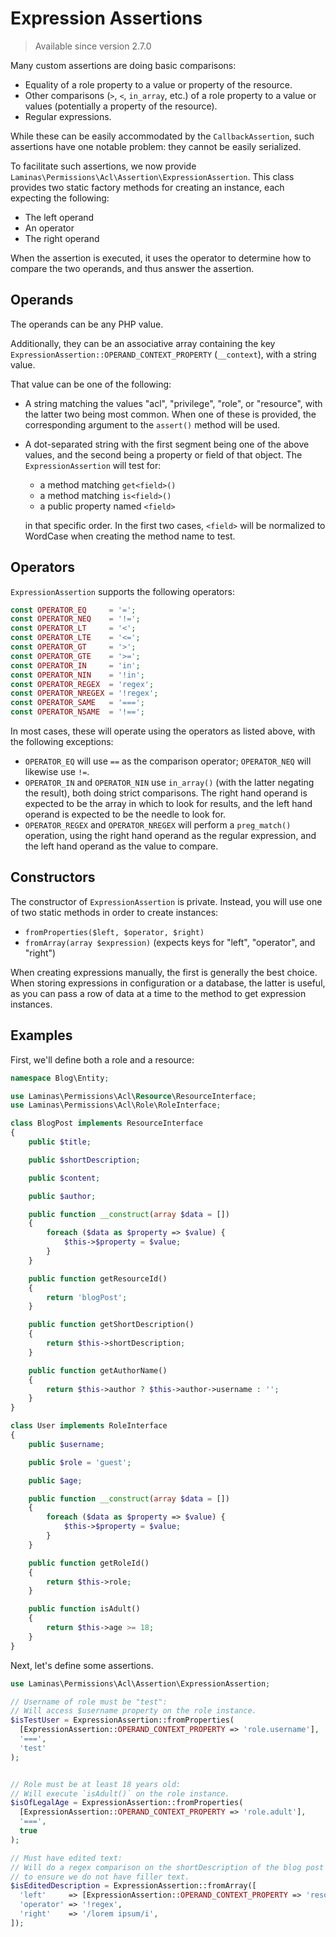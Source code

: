 # Expression Assertions

> Available since version 2.7.0

Many custom assertions are doing basic comparisons:

- Equality of a role property to a value or property of the resource.
- Other comparisons (`>`, `<`, `in_array`, etc.) of a role property to a value
  or values (potentially a property of the resource).
- Regular expressions.

While these can be easily accommodated by the `CallbackAssertion`, such
assertions have one notable problem: they cannot be easily serialized.

To facilitate such assertions, we now provide
`Laminas\Permissions\Acl\Assertion\ExpressionAssertion`. This class provides two
static factory methods for creating an instance, each expecting the following:

- The left operand
- An operator
- The right operand

When the assertion is executed, it uses the operator to determine how to compare
the two operands, and thus answer the assertion.

## Operands

The operands can be any PHP value.

Additionally, they can be an associative array containing the key
`ExpressionAssertion::OPERAND_CONTEXT_PROPERTY` (`__context`), with a string
value.

That value can be one of the following:

- A string matching the values "acl", "privilege", "role", or "resource", with
  the latter two being most common. When one of these is provided, the
  corresponding argument to the `assert()` method will be used.

- A dot-separated string with the first segment being one of the above values,
  and the second being a property or field of that object. The
  `ExpressionAssertion` will test for:

  - a method matching `get<field>()`
  - a method matching `is<field>()`
  - a public property named `<field>`

  in that specific order. In the first two cases, `<field>` will be normalized
  to WordCase when creating the method name to test.

## Operators

`ExpressionAssertion` supports the following operators:

```php
const OPERATOR_EQ     = '=';
const OPERATOR_NEQ    = '!=';
const OPERATOR_LT     = '<';
const OPERATOR_LTE    = '<=';
const OPERATOR_GT     = '>';
const OPERATOR_GTE    = '>=';
const OPERATOR_IN     = 'in';
const OPERATOR_NIN    = '!in';
const OPERATOR_REGEX  = 'regex';
const OPERATOR_NREGEX = '!regex';
const OPERATOR_SAME   = '===';
const OPERATOR_NSAME  = '!==';
```

In most cases, these will operate using the operators as listed above, with the
following exceptions:

- `OPERATOR_EQ` will use `==` as the comparison operator; `OPERATOR_NEQ` will
  likewise use `!=`.
- `OPERATOR_IN` and `OPERATOR_NIN` use `in_array()` (with the latter negating
  the result), both doing strict comparisons. The right hand operand is expected
  to be the array in which to look for results, and the left hand operand is
  expected to be the needle to look for.
- `OPERATOR_REGEX` and `OPERATOR_NREGEX` will perform a `preg_match()`
  operation, using the right hand operand as the regular expression, and the
  left hand operand as the value to compare.

## Constructors

The constructor of `ExpressionAssertion` is private. Instead, you will use one
of two static methods in order to create instances:

- `fromProperties($left, $operator, $right)`
- `fromArray(array $expression)` (expects keys for "left", "operator", and "right")

When creating expressions manually, the first is generally the best choice. When
storing expressions in configuration or a database, the latter is useful, as you
can pass a row of data at a time to the method to get expression instances.

## Examples

First, we'll define both a role and a resource:

```php
namespace Blog\Entity;

use Laminas\Permissions\Acl\Resource\ResourceInterface;
use Laminas\Permissions\Acl\Role\RoleInterface;

class BlogPost implements ResourceInterface
{
    public $title;

    public $shortDescription;

    public $content;

    public $author;

    public function __construct(array $data = [])
    {
        foreach ($data as $property => $value) {
            $this->$property = $value;
        }
    }

    public function getResourceId()
    {
        return 'blogPost';
    }

    public function getShortDescription()
    {
        return $this->shortDescription;
    }

    public function getAuthorName()
    {
        return $this->author ? $this->author->username : '';
    }
}

class User implements RoleInterface
{
    public $username;

    public $role = 'guest';

    public $age;

    public function __construct(array $data = [])
    {
        foreach ($data as $property => $value) {
            $this->$property = $value;
        }
    }

    public function getRoleId()
    {
        return $this->role;
    }

    public function isAdult()
    {
        return $this->age >= 18;
    }
}
```

Next, let's define some assertions.

```php
use Laminas\Permissions\Acl\Assertion\ExpressionAssertion;

// Username of role must be "test":
// Will access $username property on the role instance.
$isTestUser = ExpressionAssertion::fromProperties(
  [ExpressionAssertion::OPERAND_CONTEXT_PROPERTY => 'role.username'],
  '===',
  'test'
);


// Role must be at least 18 years old:
// Will execute `isAdult()` on the role instance.
$isOfLegalAge = ExpressionAssertion::fromProperties(
  [ExpressionAssertion::OPERAND_CONTEXT_PROPERTY => 'role.adult'],
  '===',
  true
);

// Must have edited text:
// Will do a regex comparison on the shortDescription of the blog post
// to ensure we do not have filler text.
$isEditedDescription = ExpressionAssertion::fromArray([
  'left'     => [ExpressionAssertion::OPERAND_CONTEXT_PROPERTY => 'resource.shortDescription'],
  'operator' => '!regex',
  'right'    => '/lorem ipsum/i',
]);
```
